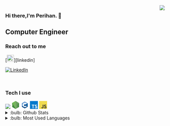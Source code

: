 
<img src="https://media3.giphy.com/media/mCRJDo24UvJMA/giphy.gif?cid=ecf05e47rjdvfuu2hpxko9q0yblbo54r22tiwqefzpaupro0&rid=giphy.gif&ct=g" align="right" witdh=400 height=250>

### Hi there,I'm Perihan. 👋

## Computer Engineer

### Reach out to me

[<img height="22" width="22" src="https://unpkg.com/simple-icons@v4/icons/linkedin.svg "/>][linkedin]

[![LinkedIn](https://img.shields.io/badge/LinkedIn-%230077B5.svg?logo=linkedin&logoColor=white)](https://linkedin.com/in/perihangire) 

<br/>

### Tech I use

<img src="https://avatars.githubusercontent.com/u/6412038?s=200&v=4" witdh="25" height="25"/>

<img src= "https://raw.githubusercontent.com/github/explore/80688e429a7d4ef2fca1e82350fe8e3517d3494d/topics/nodejs/nodejs.png" width=25 height=25/>

<img src="https://raw.githubusercontent.com/github/explore/f3e22f0dca2be955676bc70d6214b95b13354ee8/topics/c/c.png" width=25 height=25/>
<img src="https://raw.githubusercontent.com/github/explore/80688e429a7d4ef2fca1e82350fe8e3517d3494d/topics/typescript/typescript.png" width=25 height=25/>
<img src= "https://raw.githubusercontent.com/github/explore/80688e429a7d4ef2fca1e82350fe8e3517d3494d/topics/javascript/javascript.png" width=25 height=25/>

<details>
<summary>:bulb: Github Stats</summary>
<img src="https://github-readme-stats.vercel.app/api?username=PerihanGiree&theme=radical" >
</details>

<details>
<summary>:bulb:  Most Used Languages</summary>
<img src="https://github-readme-stats.vercel.app/api/top-langs/?username=PerihanGiree&layout=compact" >
</details>
